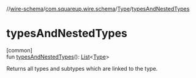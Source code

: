 //[wire-schema](../../../index.md)/[com.squareup.wire.schema](../index.md)/[Type](index.md)/[typesAndNestedTypes](types-and-nested-types.md)

# typesAndNestedTypes

[common]\
fun [typesAndNestedTypes](types-and-nested-types.md)(): [List](https://kotlinlang.org/api/latest/jvm/stdlib/kotlin.collections/-list/index.html)&lt;[Type](index.md)&gt;

Returns all types and subtypes which are linked to the type.
